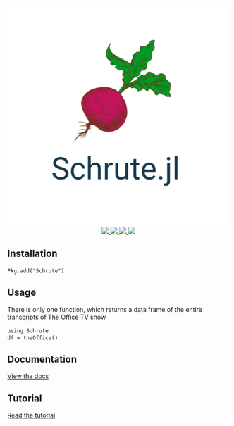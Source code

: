 <p align="center">
  <img src="/docs/schrute.png" height="500"><br>
  <a href="https://bradlindblad.github.io/Schrute.jl">
    <img src="https://img.shields.io/badge/docs-stable-blue.svg">
  </a>

  <a href="https://travis-ci.com/bradlindblad/Schrute.jl">
    <img src="https://travis-ci.com/bradlindblad/Schrute.jl.svg?branch=master">
  </a>




  <a href="https://codecov.io/gh/bradlindblad/Schrute.jl">
    <img src="https://codecov.io/gh/bradlindblad/Schrute.jl/branch/master/graph/badge.svg">
  </a>

 <a href="https://github.com/invenia/BlueStyle">
    <img src="https://img.shields.io/badge/code%20style-blue-4495d1.svg">
  </a>



</p>


## Installation
```
Pkg.add("Schrute")
```

## Usage
There is only one function, which returns a data frame of the entire transcripts of The Office TV show
```
using Schrute
df = theOffice()
```

## Documentation
[View the docs](https://bradlindblad.github.io/Schrute.jl/)

## Tutorial
[Read the tutorial](https://bradlindblad.github.io/Schrute.jl/tutorial.html)

